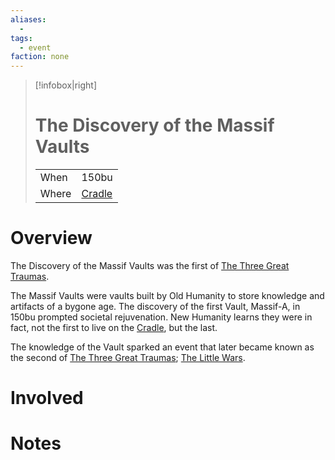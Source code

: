 ```yaml
---
aliases:
  -
tags:
  - event
faction: none
---
```


> [!infobox|right] 
> # The Discovery of the Massif Vaults
> | | |
> | ---- | ---- |
> | When | 150bu |
> | Where | [Cradle](Cradle.md) |

# Overview
The Discovery of the Massif Vaults was the first of [The Three Great Traumas](The%20Three%20Great%20Traumas.md).

The Massif Vaults were vaults built by Old Humanity to store knowledge and artifacts of a bygone age. The discovery of the first Vault, Massif-A, in 150bu prompted societal rejuvenation. New Humanity learns they were in fact, not the first to live on the [Cradle](Cradle.md), but the last.

The knowledge of the Vault sparked an event that later became known as the second of [The Three Great Traumas](The%20Three%20Great%20Traumas.md); [The Little Wars](The%20Little%20Wars.md).

# Involved

# Notes


